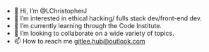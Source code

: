 - 👋 Hi, I’m @LChristopherJ
- 👀 I’m interested in ethical hacking/ fulls stack dev/front-end dev.
- 🌱 I’m currently learning through the Code Institute.
- 💞️ I’m looking to collaborate on a wide variety of topics.
- 📫 How to reach me gitlee.hub@outlook.com

<!---
LChristopherJ/LChristopherJ is a ✨ special ✨ repository because its `README.md` (this file) appears on your GitHub profile.
You can click the Preview link to take a look at your changes.
--->
